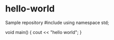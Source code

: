 # hello-world
Sample repository
#include<iostream>
  using namespace std; 
  
  void main()
  {
  cout << "hello world"; 
  }
